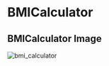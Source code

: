 # BMICalculator

## BMICalculator Image
![bmi_calculator](https://user-images.githubusercontent.com/115216216/202895596-1cc0e8c6-25c2-4a7d-af42-40e851f0e2ce.png)

